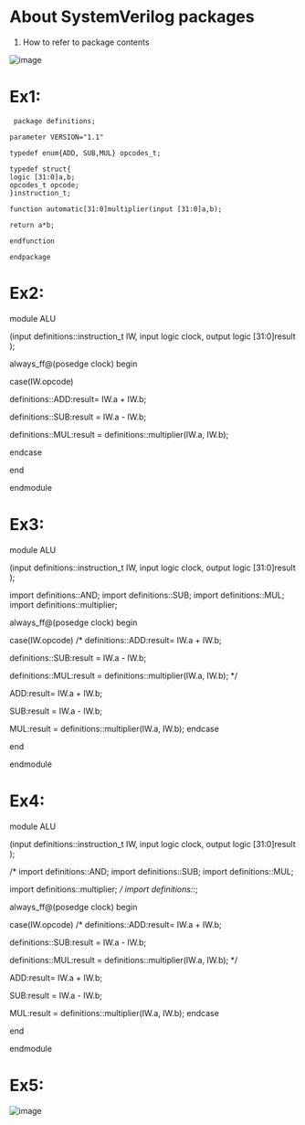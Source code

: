# About SystemVerilog packages 

1. How to refer to package contents

![image](https://user-images.githubusercontent.com/98731221/208306102-d295e4ab-8db2-4843-83f4-77eeddfa8dba.png)


# Ex1:

	
	 package definitions;

	parameter VERSION="1.1"
	
	typedef enum{ADD, SUB,MUL} opcodes_t;
	
	typedef struct{
	logic [31:0]a,b;
	opcodes_t opcode;
	}instruction_t;
	
	function automatic[31:0]multiplier(input [31:0]a,b);
	
	return a*b;
	
	endfunction
	
	endpackage
	
# Ex2:

module ALU

(input definitions::instruction_t IW,
input logic clock,
output logic [31:0]result
);

always_ff@(posedge clock) begin

case(IW.opcode)

definitions::ADD:result= IW.a + IW.b;

definitions::SUB:result = IW.a - IW.b;

definitions::MUL:result = definitions::multiplier(IW.a, IW.b);

endcase

end

endmodule

# Ex3:

module ALU

(input definitions::instruction_t IW,
input logic clock,
output logic [31:0]result
);


import definitions::AND;
import definitions::SUB;
import definitions::MUL;
import definitions::multiplier;

always_ff@(posedge clock) begin

case(IW.opcode)
/*
definitions::ADD:result= IW.a + IW.b;

definitions::SUB:result = IW.a - IW.b;

definitions::MUL:result = definitions::multiplier(IW.a, IW.b);
*/

ADD:result= IW.a + IW.b;

SUB:result = IW.a - IW.b;

MUL:result = definitions::multiplier(IW.a, IW.b);
endcase

end

endmodule

# Ex4:

module ALU

(input definitions::instruction_t IW,
input logic clock,
output logic [31:0]result
);

/*
import definitions::AND;
import definitions::SUB;
import definitions::MUL;

import definitions::multiplier;
*/
import definitions::*;

always_ff@(posedge clock) begin

case(IW.opcode)
/*
definitions::ADD:result= IW.a + IW.b;

definitions::SUB:result = IW.a - IW.b;

definitions::MUL:result = definitions::multiplier(IW.a, IW.b);
*/

ADD:result= IW.a + IW.b;

SUB:result = IW.a - IW.b;

MUL:result = definitions::multiplier(IW.a, IW.b);
endcase

end

endmodule

# Ex5:

![image](https://user-images.githubusercontent.com/98731221/208313245-37d5ca31-4d6e-46e6-94ae-63e31e6a8770.png)

